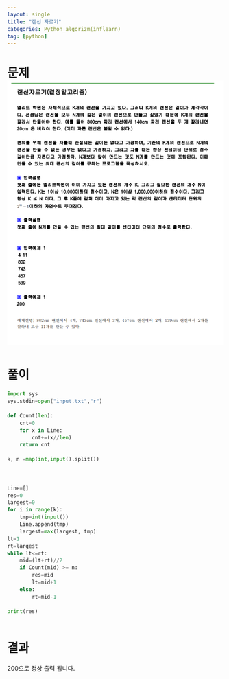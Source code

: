 ```yaml
---
layout: single
title: "랜선 자르기"
categories: Python_algorizm(inflearn)
tag: [python]
---
```


# 문제![랜선자르기(결정알고리즘)](../../images/2022-12-19-랜선자르기/랜선자르기(결정알고리즘).png)

# 풀이

```python
import sys
sys.stdin=open("input.txt","r")

def Count(len):
    cnt=0
    for x in Line:
        cnt+=(x//len)
    return cnt

k, n =map(int,input().split())



Line=[]
res=0
largest=0
for i in range(k):
    tmp=int(input())
    Line.append(tmp)
    largest=max(largest, tmp)
lt=1
rt=largest
while lt<=rt:
    mid=(lt+rt)//2
    if Count(mid) >= n:
        res=mid
        lt=mid+1
    else:
        rt=mid-1

print(res)
        

```

# 결과

200으로 정상 출력 됩니다.
